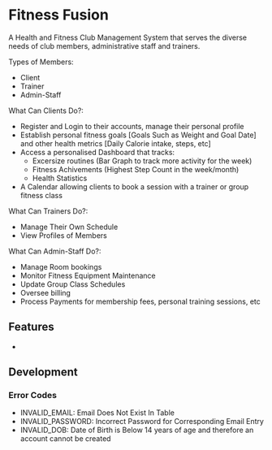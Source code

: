 ﻿# Fitness Fusion
A Health and Fitness Club Management System that serves the diverse needs of club members, administrative staff and trainers.

Types of Members:
- Client
- Trainer
- Admin-Staff

What Can Clients Do?:
- Register and Login to their accounts, manage their personal profile
- Establish personal fitness goals [Goals Such as Weight and Goal Date] and other health metrics [Daily Calorie intake, steps, etc]
- Access a personalised Dashboard that tracks:
    - Excersize routines (Bar Graph to track more activity for the week)
    - Fitness Achivements (Highest Step Count in the week/month)
    - Health Statistics
- A Calendar allowing clients to book a session with a trainer or group fitness class


What Can Trainers Do?:
- Manage Their Own Schedule
- View Profiles of Members

What Can Admin-Staff Do?:
- Manage Room bookings
- Monitor Fitness Equipment Maintenance
- Update Group Class Schedules
- Oversee billing
- Process Payments for membership fees, personal training sessions, etc 


## Features

- 


## Development

### Error Codes
- INVALID_EMAIL: Email Does Not Exist In Table
- INVALID_PASSWORD: Incorrect Password for Corresponding Email Entry
- INVALID_DOB: Date of Birth is Below 14 years of age and therefore an account cannot be created